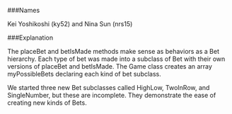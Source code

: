 ###Names

Kei Yoshikoshi (ky52) and Nina Sun (nrs15)

###Explanation

The placeBet and betIsMade methods make sense as behaviors as a Bet hierarchy. Each type of bet was made into a subclass of Bet with their own versions of placeBet and betIsMade. The Game class creates an array myPossibleBets declaring each kind of bet subclass.

We started three new Bet subclasses called HighLow, TwoInRow, and SingleNumber, but these are incomplete. They demonstrate the ease of creating new kinds of Bets.